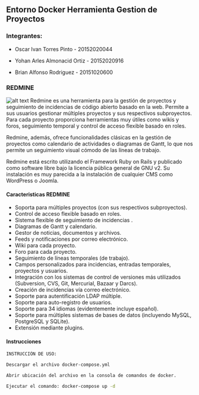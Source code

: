 ## Entorno Docker Herramienta Gestion de Proyectos
### Integrantes:
- Oscar Ivan Torres Pinto - 20152020044

- Yohan Arles Almonacid Ortiz - 20152020916 

- Brian Alfonso Rodriguez - 20151020600


### REDMINE
![alt text](https://raw.githubusercontent.com/oscarTopinOne/Gestion-Tecnologica/master/assets/logoredmine.png)
Redmine es una herramienta para la gestión de proyectos y seguimiento de incidencias de código abierto basado en la web. Permite a sus usuarios gestionar múltiples proyectos y sus respectivos subproyectos. Para cada proyecto proporciona herramientas muy útiles como wikis y foros, seguimiento temporal y control de acceso flexible basado en roles.

Redmine, además, ofrece funcionalidades clásicas en la gestión de proyectos como calendario de actividades o diagramas de Gantt, lo que nos permite un seguimiento visual cómodo de las líneas de trabajo.

Redmine está escrito utilizando el Framework Ruby on Rails y publicado como software libre bajo la licencia pública general de GNU v2. Su instalación es muy parecida a la instalación de cualquier CMS como WordPress o Joomla.

#### Caracteristicas REDMINE

- Soporta para múltiples proyectos (con sus respectivos subproyectos).
- Control de acceso flexible basado en roles.
- Sistema flexible de seguimiento de incidencias .
- Diagramas de Gantt y calendario.
- Gestor de noticias, documentos y archivos.
- Feeds y notificaciones por correo electrónico.
- Wiki para cada proyecto.
- Foro para cada proyecto.
- Seguimiento de líneas temporales (de trabajo).
- Campos personalizados para incidencias, entradas temporales, proyectos y usuarios.
- Integración con los sistemas de control de versiones más utilizados (Subversion, CVS, Git, Mercurial, Bazaar y Darcs).
- Creación de incidencias vía correo electrónico.
- Soporte para autentificación LDAP múltiple.
- Soporte para auto-registro de usuarios.
- Soporte para 34 idiomas (evidentemente incluye español).
- Soporte para múltiples sistemas de bases de datos (incluyendo MySQL, PostgreSQL y SQLite).
- Extensión mediante plugins.

#### Instrucciones
```sh
INSTRUCCIÓN DE USO:

Descargar el archivo docker-compose.yml

Abrir ubicación del archivo en la consola de comandos de docker.

Ejecutar el comando: docker-compose up -d
```

